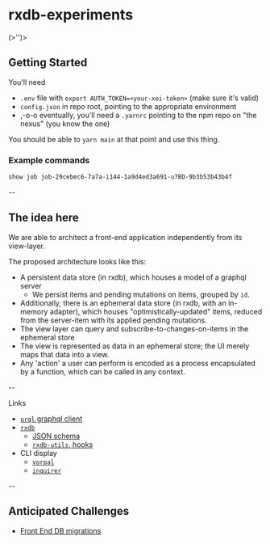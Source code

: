 # rxdb-experiments

(>'')>

## Getting Started

You'll need

- `.env` file with `export AUTH_TOKEN=<your-xoi-token>` (make sure it's valid)
- `config.json` in repo root, pointing to the appropriate environment
- ,-o-o eventually, you'll need a `.yarnrc` pointing to the npm repo on "the nexus" (you know the one)

You should be able to `yarn main` at that point and use this thing.

### Example commands

```sh
show job job-29cebec6-7a7a-i144-1a9d4ed3a691-u7BD-9b3b53b43b4f
```

--

## The idea here

We are able to architect a front-end application independently from its
view-layer.

The proposed architecture looks like this:

- A persistent data store (in rxdb), which houses a model of a graphql server
  - We persist items and pending mutations on items, grouped by `id`.
- Additionally, there is an ephemeral data store (in rxdb, with an
  in-memory adapter), which houses "optimistically-updated" items,
  reduced from the server-item with its applied pending mutations.
- The view layer can query and subscribe-to-changes-on-items in the
  ephemeral store
- The view is represented as data in an ephemeral store; the UI merely
  maps that data into a view.
- Any 'action' a user can perform is encoded as a process encapsulated
  by a function, which can be called in any context.

--

Links

- [`urql` graphql client](https://formidable.com/open-source/urql/docs/api/core/)
- [`rxdb`](https://rxdb.info/)
  - [JSON schema](https://json-schema.org/learn/getting-started-step-by-step)
  - [`rxdb-utils`, hooks](https://github.com/rafamel/rxdb-utils#hooks)
- CLI display
  - [`vorpal`](https://github.com/dthree/vorpal/)
  - [`inquirer`](https://github.com/SBoudrias/Inquirer.js/)

--

## Anticipated Challenges

- [Front End DB migrations](https://rxdb.info/questions-answers.html)
